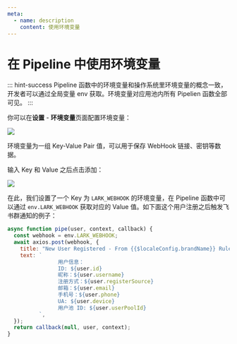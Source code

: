 ```yaml
---
meta:
  - name: description
    content: 使用环境变量
---
```


# 在 Pipeline 中使用环境变量

::: hint-success
Pipeline 函数中的环境变量和操作系统里环境变量的概念一致，开发者可以通过全局变量 env 获取。环境变量对应用池内所有 Pipelien 函数全部可见。
:::

你可以在**设置** - **环境变量**页面配置环境变量：

![](https://cdn.authing.cn/blog/20200927200619.png)

环境变量为一组 Key-Value Pair 值，可以用于保存 WebHook 链接、密钥等数据。

输入 Key 和 Value 之后点击添加：

![](https://cdn.authing.cn/blog/20200927200707.png)

在此，我们设置了一个 Key 为 `LARK_WEBHOOK` 的环境变量，在 Pipeline 函数中可以通过 `env.LARK_WEBHOOK` 获取对应的 Value 值。如下面这个用户注册之后触发飞书群通知的例子：

```js
async function pipe(user, context, callback) {
  const webhook = env.LARK_WEBHOOK;
  await axios.post(webhook, {
    title: "New User Registered - From {{$localeConfig.brandName}} Rules Pipeline",
    text: `
                用户信息：
                ID: ${user.id}
                昵称：${user.username}
                注册方式：${user.registerSource}
                邮箱：${user.email}
                手机号：${user.phone}
                UA: ${user.device}
                用户池 ID: ${user.userPoolId}
          `,
  });
  return callback(null, user, context);
}
```
